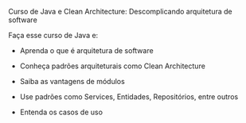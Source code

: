 Curso de Java e Clean Architecture: Descomplicando arquitetura de software

Faça esse curso de Java e:

* Aprenda o que é arquitetura de software

* Conheça padrões arquiteturais como Clean Architecture

* Saiba as vantagens de módulos

* Use padrões como Services, Entidades, Repositórios, entre outros

* Entenda os casos de uso